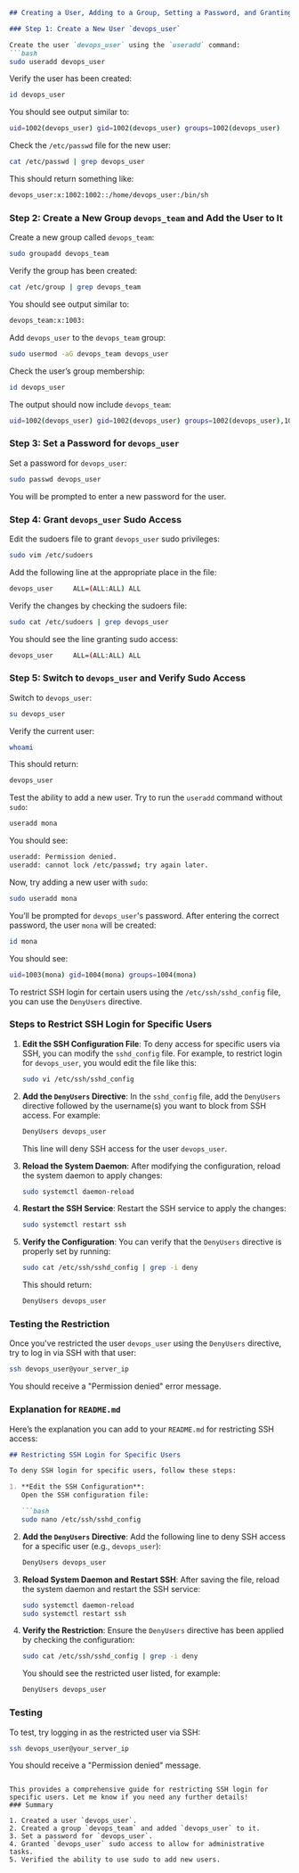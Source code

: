 

```markdown
## Creating a User, Adding to a Group, Setting a Password, and Granting Sudo Access

### Step 1: Create a New User `devops_user`

Create the user `devops_user` using the `useradd` command:
```bash
sudo useradd devops_user
```

Verify the user has been created:
```bash
id devops_user
```

You should see output similar to:
```bash
uid=1002(devops_user) gid=1002(devops_user) groups=1002(devops_user)
```

Check the `/etc/passwd` file for the new user:
```bash
cat /etc/passwd | grep devops_user
```

This should return something like:
```bash
devops_user:x:1002:1002::/home/devops_user:/bin/sh
```

### Step 2: Create a New Group `devops_team` and Add the User to It

Create a new group called `devops_team`:
```bash
sudo groupadd devops_team
```

Verify the group has been created:
```bash
cat /etc/group | grep devops_team
```

You should see output similar to:
```bash
devops_team:x:1003:
```

Add `devops_user` to the `devops_team` group:
```bash
sudo usermod -aG devops_team devops_user
```

Check the user’s group membership:
```bash
id devops_user
```

The output should now include `devops_team`:
```bash
uid=1002(devops_user) gid=1002(devops_user) groups=1002(devops_user),1003(devops_team)
```

### Step 3: Set a Password for `devops_user`

Set a password for `devops_user`:
```bash
sudo passwd devops_user
```

You will be prompted to enter a new password for the user.

### Step 4: Grant `devops_user` Sudo Access

Edit the sudoers file to grant `devops_user` sudo privileges:
```bash
sudo vim /etc/sudoers
```

Add the following line at the appropriate place in the file:
```bash
devops_user     ALL=(ALL:ALL) ALL
```

Verify the changes by checking the sudoers file:
```bash
sudo cat /etc/sudoers | grep devops_user
```

You should see the line granting sudo access:
```bash
devops_user     ALL=(ALL:ALL) ALL
```

### Step 5: Switch to `devops_user` and Verify Sudo Access

Switch to `devops_user`:
```bash
su devops_user
```

Verify the current user:
```bash
whoami
```

This should return:
```bash
devops_user
```

Test the ability to add a new user. Try to run the `useradd` command without `sudo`:
```bash
useradd mona
```

You should see:
```bash
useradd: Permission denied.
useradd: cannot lock /etc/passwd; try again later.
```

Now, try adding a new user with `sudo`:
```bash
sudo useradd mona
```

You’ll be prompted for `devops_user`'s password. After entering the correct password, the user `mona` will be created:
```bash
id mona
```

You should see:
```bash
uid=1003(mona) gid=1004(mona) groups=1004(mona)
```

To restrict SSH login for certain users using the `/etc/ssh/sshd_config` file, you can use the `DenyUsers` directive.

### Steps to Restrict SSH Login for Specific Users

1. **Edit the SSH Configuration File**:
   To deny access for specific users via SSH, you can modify the `sshd_config` file. For example, to restrict login for `devops_user`, you would edit the file like this:

   ```bash
   sudo vi /etc/ssh/sshd_config
   ```

2. **Add the `DenyUsers` Directive**:
   In the `sshd_config` file, add the `DenyUsers` directive followed by the username(s) you want to block from SSH access. For example:

   ```bash
   DenyUsers devops_user
   ```

   This line will deny SSH access for the user `devops_user`.

3. **Reload the System Daemon**:
   After modifying the configuration, reload the system daemon to apply changes:

   ```bash
   sudo systemctl daemon-reload
   ```

4. **Restart the SSH Service**:
   Restart the SSH service to apply the changes:

   ```bash
   sudo systemctl restart ssh
   ```

5. **Verify the Configuration**:
   You can verify that the `DenyUsers` directive is properly set by running:

   ```bash
   sudo cat /etc/ssh/sshd_config | grep -i deny
   ```

   This should return:
   ```bash
   DenyUsers devops_user
   ```

### Testing the Restriction

Once you've restricted the user `devops_user` using the `DenyUsers` directive, try to log in via SSH with that user:

```bash
ssh devops_user@your_server_ip
```

You should receive a "Permission denied" error message.

### Explanation for `README.md`

Here’s the explanation you can add to your `README.md` for restricting SSH access:

```markdown
## Restricting SSH Login for Specific Users

To deny SSH login for specific users, follow these steps:

1. **Edit the SSH Configuration**:
   Open the SSH configuration file:

   ```bash
   sudo nano /etc/ssh/sshd_config
   ```

2. **Add the `DenyUsers` Directive**:
   Add the following line to deny SSH access for a specific user (e.g., `devops_user`):

   ```bash
   DenyUsers devops_user
   ```

3. **Reload System Daemon and Restart SSH**:
   After saving the file, reload the system daemon and restart the SSH service:

   ```bash
   sudo systemctl daemon-reload
   sudo systemctl restart ssh
   ```

4. **Verify the Restriction**:
   Ensure the `DenyUsers` directive has been applied by checking the configuration:

   ```bash
   sudo cat /etc/ssh/sshd_config | grep -i deny
   ```

   You should see the restricted user listed, for example:

   ```bash
   DenyUsers devops_user
   ```

### Testing

To test, try logging in as the restricted user via SSH:

```bash
ssh devops_user@your_server_ip
```

You should receive a "Permission denied" message.
```

This provides a comprehensive guide for restricting SSH login for specific users. Let me know if you need any further details!
### Summary

1. Created a user `devops_user`.
2. Created a group `devops_team` and added `devops_user` to it.
3. Set a password for `devops_user`.
4. Granted `devops_user` sudo access to allow for administrative tasks.
5. Verified the ability to use sudo to add new users.
```


